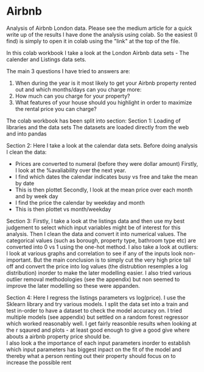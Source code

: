 # Airbnb

Analysis of Airbnb London data. Please see the medium article for a quick write up of the results
I have done the analysis using colab. So the easiest (I find) is simply to open it in colab using the "link" at the top of the file.


In this colab workbook I take a look at the London Airbnb data sets - The calender and Listings data sets.

The main 3 questions I have tried to answers are:

1. When during the year is it most likely to get your Airbnb property rented out and which months/days can you charge more:
2. How much can you charge for your property?
3. What features of your house should you highlight in order to maximize the rental price you can charge?

The colab workbook has been split into section:
Section 1:
Loading of libraries and the data sets
The datasets are loaded directly from the web and into pandas

Section 2:
Here I take a look at the calendar data sets.
Before doing analysis I clean the data:
  - Prices are converted to numeral (before they were dollar amount)
Firstly, I look at the %avaliability over the next year.
 - I find which dates the calendar indicates busy vs free and take the mean by date
 - This is then plottet
Secondly, I look at the mean price over each month and by week day
 - I find the price the calendar by weekday and month
 - This is then plottet vs month/weekday


Section 3:
Firstly, I take a look at the listings data and then use my best judgement to select which input variables might be of interest for this analysis. Then I clean the data
and convert it into numerical values. The categorical values (such as borough, property type, bathroom type etc) are converted into 0 vs 1 using the one-hot method.
I also take a look at outliers: I look at various graphs and correlation to see if any of the inputs look non-important. But the main conclusion is to simply cut the very high price tail off and convert the price into log values (the distrubtion resemples a log distribution) inorder to make the later modelling easier. I also tried various outlier removal methodologies (see the appendix) but non seemed to improve the later modelling so these were appanden.

Section 4:
Here I regress the listings parameters vs log(price). I use the Sklearn library and try various models. I split the data set into a train and test in-order to have a dataset to check the model accuracy on. I tried multiple models (see appendix) but settled on a random forest regressor which worked reasonably well. I get fairly reasonble results when looking at the r sqaured and plots - at least good enough to give a good give where abouts a airbnb property price should be.  
I also look a the importance of each input parameters inorder to establish which input parameters has biggest inpact on the fit of the model and thereby what a person renting out their property should focus on to increase the possible rent











